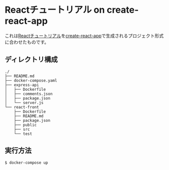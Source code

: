 # Reactチュートリアル on create-react-app

これは[Reactチュートリアル](https://facebook.github.io/react/docs/tutorial-ja-JP.html)を[create-react-app](https://github.com/facebookincubator/create-react-app)で生成されるプロジェクト形式に合わせたものです。

## ディレクトリ構成

```
./
├── README.md
├── docker-compose.yaml
├── express-api
│   ├── Dockerfile
│   ├── comments.json
│   ├── package.json
│   └── server.js
└── react-front
    ├── Dockerfile
    ├── README.md
    ├── package.json
    ├── public
    ├── src
    └── test
```

## 実行方法

```shell-session
$ docker-compose up    
```